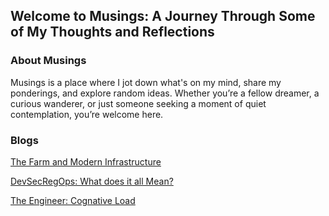 ## Welcome to Musings: A Journey Through Some of My Thoughts and Reflections

### About Musings
Musings is a place where I jot down what's on my mind, share my ponderings, and explore random ideas. 
Whether you’re a fellow dreamer, a curious wanderer, or just someone seeking a moment of quiet contemplation,
you’re welcome here.

### Blogs
[The Farm and Modern Infrastructure](/assets/TheFarm.md)

[DevSecRegOps:  What does it all Mean?](/assets/DevSecRegOps.md)

[The Engineer:  Cognative Load](/assets/TheEngineerCognitiveLoad.md)
